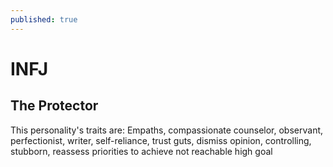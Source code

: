 ```yaml
---
published: true
---
```

# INFJ

## The Protector

This personality's traits are:
 Empaths, compassionate counselor, observant, perfectionist, writer, self-reliance, trust guts, dismiss opinion, controlling, stubborn, reassess priorities to achieve not reachable high goal
